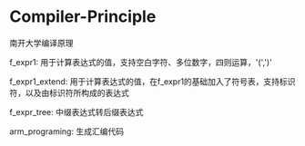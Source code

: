 # Compiler-Principle
南开大学编译原理

f_expr1: 用于计算表达式的值，支持空白字符、多位数字，四则运算，'(',')'

f_expr1_extend: 用于计算表达式的值，在f_expr1的基础加入了符号表，支持标识符，以及由标识符所构成的表达式

f_expr_tree: 中缀表达式转后缀表达式
 
arm_programing: 生成汇编代码

